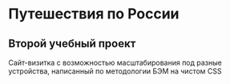 # Путешествия по России
## Второй учебный проект 
Сайт-визитка с возможностью маcштабирования под разные устройства, написанный по методологии БЭМ на чистом CSS
